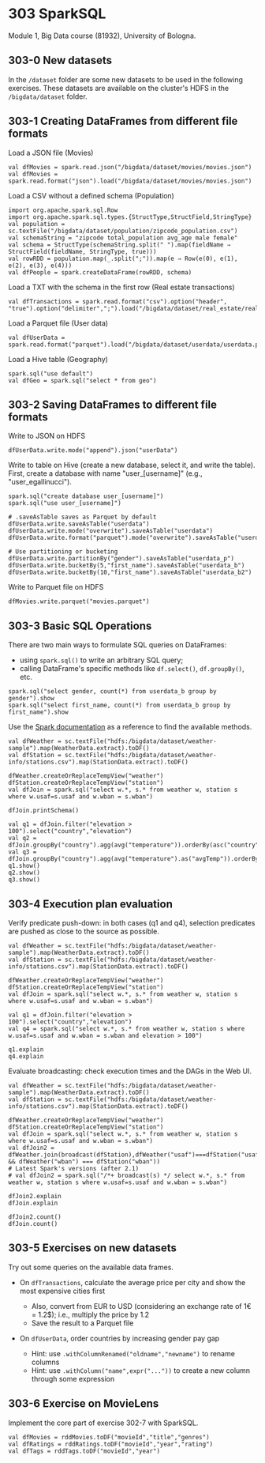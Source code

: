 # 303 SparkSQL

Module 1, Big Data course (81932), University of Bologna.

## 303-0 New datasets

In the ```/dataset``` folder are some new datasets to be used in the following exercises. These datasets are available on the cluster's HDFS in the 
```/bigdata/dataset``` folder.

## 303-1 Creating DataFrames from different file formats

Load a JSON file (Movies)

```shell
val dfMovies = spark.read.json("/bigdata/dataset/movies/movies.json")
val dfMovies = spark.read.format("json").load("/bigdata/dataset/movies/movies.json")
```

Load a CSV without a defined schema (Population)

```shell
import org.apache.spark.sql.Row
import org.apache.spark.sql.types.{StructType,StructField,StringType}
val population = sc.textFile("/bigdata/dataset/population/zipcode_population.csv")
val schemaString = "zipcode total_population avg_age male female"
val schema = StructType(schemaString.split(" ").map(fieldName ⇒ StructField(fieldName, StringType, true)))
val rowRDD = population.map(_.split(";")).map(e ⇒ Row(e(0), e(1), e(2), e(3), e(4)))
val dfPeople = spark.createDataFrame(rowRDD, schema)
```

Load a TXT with the schema in the first row (Real estate transactions)

```shell
val dfTransactions = spark.read.format("csv").option("header", "true").option("delimiter",";").load("/bigdata/dataset/real_estate/real_estate_transactions.txt")
```

Load a Parquet file (User data)

```shell
val dfUserData = spark.read.format("parquet").load("/bigdata/dataset/userdata/userdata.parquet")
```

Load a Hive table (Geography)

```shell
spark.sql("use default")
val dfGeo = spark.sql("select * from geo")
```

## 303-2 Saving DataFrames to different file formats

Write to JSON on HDFS

```shell
dfUserData.write.mode("append").json("userData")
```

Write to table on Hive (create a new database, select it, and write the table). 
First, create a database with name "user_[username]" (e.g., "user_egallinucci").

```shell
spark.sql("create database user_[username]")
spark.sql("use user_[username]")

# .saveAsTable saves as Parquet by default
dfUserData.write.saveAsTable("userdata")
dfUserData.write.mode("overwrite").saveAsTable("userdata")
dfUserData.write.format("parquet").mode("overwrite").saveAsTable("userdata")

# Use partitioning or bucketing
dfUserData.write.partitionBy("gender").saveAsTable("userdata_p")
dfUserData.write.bucketBy(5,"first_name").saveAsTable("userdata_b")
dfUserData.write.bucketBy(10,"first_name").saveAsTable("userdata_b2")
```

Write to Parquet file on HDFS

```shell
dfMovies.write.parquet("movies.parquet")
```

## 303-3 Basic SQL Operations

There are two main ways to formulate SQL queries on DataFrames:
- using ```spark.sql()``` to write an arbitrary SQL query;
- calling DataFrame's specific methods like ```df.select()```, ```df.groupBy()```, etc.

```shell
spark.sql("select gender, count(*) from userdata_b group by gender").show
spark.sql("select first_name, count(*) from userdata_b group by first_name").show
```

Use the [Spark documentation](https://spark.apache.org/docs/2.1.0/sql-programming-guide.html) as a reference to find the available methods.

```shell
val dfWeather = sc.textFile("hdfs:/bigdata/dataset/weather-sample").map(WeatherData.extract).toDF()
val dfStation = sc.textFile("hdfs:/bigdata/dataset/weather-info/stations.csv").map(StationData.extract).toDF()

dfWeather.createOrReplaceTempView("weather")
dfStation.createOrReplaceTempView("station")
val dfJoin = spark.sql("select w.*, s.* from weather w, station s where w.usaf=s.usaf and w.wban = s.wban")

dfJoin.printSchema()

val q1 = dfJoin.filter("elevation > 100").select("country","elevation")
val q2 = dfJoin.groupBy("country").agg(avg("temperature")).orderBy(asc("country"))
val q3 = dfJoin.groupBy("country").agg(avg("temperature").as("avgTemp")).orderBy(desc("avgTemp"))
q1.show()
q2.show()
q3.show()
```

## 303-4 Execution plan evaluation

Verify predicate push-down: in both cases (q1 and q4), selection predicates are pushed as close to the source as possible.

```
val dfWeather = sc.textFile("hdfs:/bigdata/dataset/weather-sample").map(WeatherData.extract).toDF()
val dfStation = sc.textFile("hdfs:/bigdata/dataset/weather-info/stations.csv").map(StationData.extract).toDF()

dfWeather.createOrReplaceTempView("weather")
dfStation.createOrReplaceTempView("station")
val dfJoin = spark.sql("select w.*, s.* from weather w, station s where w.usaf=s.usaf and w.wban = s.wban")

val q1 = dfJoin.filter("elevation > 100").select("country","elevation")
val q4 = spark.sql("select w.*, s.* from weather w, station s where w.usaf=s.usaf and w.wban = s.wban and elevation > 100")

q1.explain
q4.explain
```

Evaluate broadcasting: check execution times and the DAGs in the Web UI.

```
val dfWeather = sc.textFile("hdfs:/bigdata/dataset/weather-sample").map(WeatherData.extract).toDF()
val dfStation = sc.textFile("hdfs:/bigdata/dataset/weather-info/stations.csv").map(StationData.extract).toDF()

dfWeather.createOrReplaceTempView("weather")
dfStation.createOrReplaceTempView("station")
val dfJoin = spark.sql("select w.*, s.* from weather w, station s where w.usaf=s.usaf and w.wban = s.wban")
val dfJoin2 = dfWeather.join(broadcast(dfStation),dfWeather("usaf")===dfStation("usaf") && dfWeather("wban") === dfStation("wban"))
# Latest Spark's versions (after 2.1)
# val dfJoin2 = spark.sql("/*+ broadcast(s) */ select w.*, s.* from weather w, station s where w.usaf=s.usaf and w.wban = s.wban")

dfJoin2.explain
dfJoin.explain

dfJoin2.count()
dfJoin.count()
```

## 303-5 Exercises on new datasets

Try out some queries on the available data frames.
- On ```dfTransactions```, calculate the average price per city and show the most expensive cities first
  - Also, convert from EUR to USD (considering an exchange rate of 1€ = 1.2$); i.e., multiply the price by 1.2
  - Save the result to a Parquet file

- On ```dfUserData```, order countries by increasing gender pay gap
  - Hint: use ```.withColumnRenamed("oldname","newname")``` to rename columns
  - Hint: use ```.withColumn("name",expr("..."))``` to create a new column through some expression

## 303-6 Exercise on MovieLens

Implement the core part of exercise 302-7 with SparkSQL.

```shell
val dfMovies = rddMovies.toDF("movieId","title","genres")
val dfRatings = rddRatings.toDF("movieId","year","rating")
val dfTags = rddTags.toDF("movieId","year")
```
